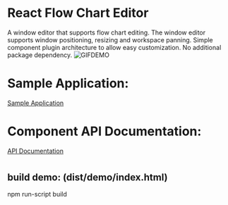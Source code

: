 # React Flow Chart Editor
A window editor that supports flow chart editing. The window editor supports window positioning,
resizing and workspace panning. Simple component plugin architecture to allow easy customization.
No additional package dependency. 
![GIFDEMO](https://media.giphy.com/media/Kg8rEU55PgbyfjtF23/giphy.gif)


# Sample Application:
[Sample Application](https://github.com/aislelabs/react-flowchart-editor/blob/master/src/demo/App.js)

# Component API Documentation:
[API Documentation](https://github.com/aislelabs/react-flowchart-editor/blob/master/src/AlWindowEditor.js#L1042)

# 
## build demo: (dist/demo/index.html)
npm run-script build

